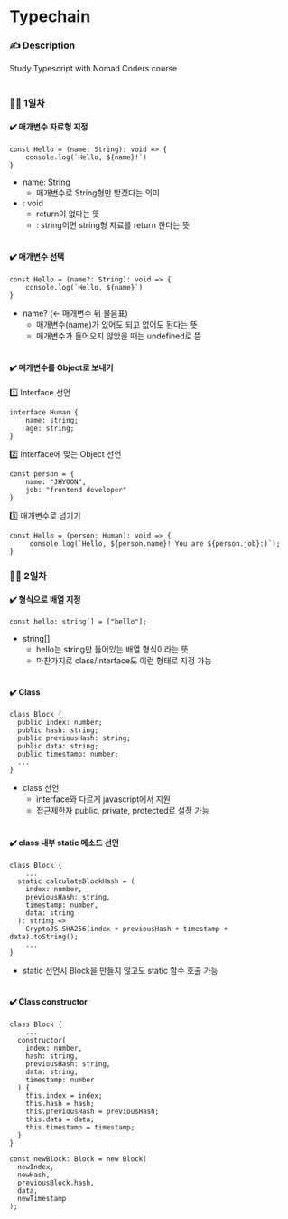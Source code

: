 # Typechain

### **✍️ Description**

Study Typescript with Nomad Coders course
<br/>
<br/>

### **🏃‍♀️ 1일차**<br/>

#### ✔️ 매개변수 자료형 지정

    const Hello = (name: String): void => {
        console.log(`Hello, ${name}!`)
    }

- name: String
  - 매개변수로 String형만 받겠다는 의미
- : void
  - return이 없다는 뜻
  - : string이면 string형 자료를 return 한다는 뜻
    <br/>
    <br/>

#### ✔️ 매개변수 선택

    const Hello = (name?: String): void => {
        console.log(`Hello, ${name}`)
    }

- name? (← 매개변수 뒤 물음표)
  - 매개변수(name)가 있어도 되고 없어도 된다는 뜻
  - 매개변수가 들어오지 않았을 때는 undefined로 뜸
    <br/>
    <br/>

#### ✔️ 매개변수를 Object로 보내기

1️⃣ Interface 선언<br/>

    interface Human {
        name: string;
        age: string;
    }

2️⃣ Interface에 맞는 Object 선언

    const person = {
        name: "JHYOON",
        job: "frontend developer"
    }

3️⃣ 매개변수로 넘기기

    const Hello = (person: Human): void => {
         console.log(`Hello, ${person.name}! You are ${person.job}:)`);
    }

### **🏃‍♀️ 2일차**<br/>

#### ✔️ 형식으로 배열 지정<br/>

    const hello: string[] = ["hello"];

- string[]
  - hello는 string만 들어있는 배열 형식이라는 뜻
  - 마찬가지로 class/interface도 이런 형태로 지정 가능
    <br/>
    <br/>

#### ✔️ Class<br/>

    class Block {
      public index: number;
      public hash: string;
      public previousHash: string;
      public data: string;
      public timestamp: number;
      ...
    }

- class 선언
  - interface와 다르게 javascript에서 지원
  - 접근제한자 public, private, protected로 설정 가능
    <br/>
    <br/>

#### ✔️ class 내부 static 메소드 선언<br/>

    class Block {
        ...
      static calculateBlockHash = (
        index: number,
        previousHash: string,
        timestamp: number,
        data: string
      ): string =>
        CryptoJS.SHA256(index + previousHash + timestamp + data).toString();
        ...
    }

- static 선언시 Block을 만들지 않고도 static 함수 호출 가능
  <br/>
  <br/>

#### ✔️ Class constructor<br/>

    class Block {
        ...
      constructor(
        index: number,
        hash: string,
        previousHash: string,
        data: string,
        timestamp: number
      ) {
        this.index = index;
        this.hash = hash;
        this.previousHash = previousHash;
        this.data = data;
        this.timestamp = timestamp;
      }
    }

    const newBlock: Block = new Block(
      newIndex,
      newHash,
      previousBlock.hash,
      data,
      newTimestamp
    );
